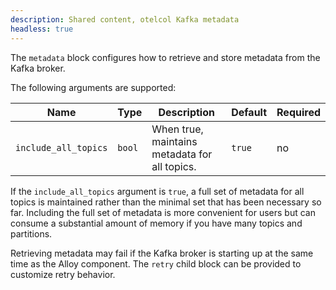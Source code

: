 ```yaml
---
description: Shared content, otelcol Kafka metadata
headless: true
---
```


The `metadata` block configures how to retrieve and store metadata from the
Kafka broker.

The following arguments are supported:

| Name                 | Type   | Description                                   | Default | Required |
| -------------------- | ------ | --------------------------------------------- | ------- | -------- |
| `include_all_topics` | `bool` | When true, maintains metadata for all topics. | `true`  | no       |

If the `include_all_topics` argument is `true`,
a full set of metadata for all topics is maintained rather than the minimal set
that has been necessary so far. Including the full set of metadata is more
convenient for users but can consume a substantial amount of memory if you have
many topics and partitions.

Retrieving metadata may fail if the Kafka broker is starting up at the same
time as the Alloy component. The `retry` child block can be provided to customize retry behavior.
